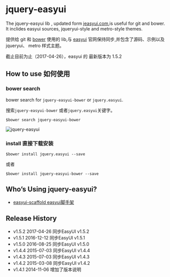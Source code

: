 jquery-easyui
=============

The jquery-easyui lib , updated form [jeasyui.com](http://www.jeasyui.com/),is useful for git and bower.
It inclides easyui sources, jqueryui-style and metro-style themes.

提供给 git 和 [bower](http://bower.io) 使用的 lib,与 [easyui](http://www.jeasyui.com/) 官网保持同步,并包含了源码、示例以及 jqueryui、 metro 样式主题。

截止目前为止（2017-04-26），easyui 的 最新版本为 1.5.2

## How to use 如何使用

### bower search 

bower search for `jquery-easyui-bower` or `jquery.easyui`.

搜索`jquery-easyui-bower` 或者`jquery.easyui`关键字。

	$bower search jquery-easyui-bower

![jquery-easyui](http://i1288.photobucket.com/albums/b484/waylau/waylau%20blog/easyui_zps899e00b7.jpg)

### install 直接下载安装

	$bower install jquery.easyui --save

或者

	$bower install jquery-easyui-bower --save

## Who’s Using jquery-easyui?

* [easyui-scaffold easyui脚手架](https://github.com/waylau/easyui-scaffold)

## Release History

* v1.5.2  2017-04-26 同步EasyUI v1.5.2
* v1.5.1  2016-12-12 同步EasyUI v1.5.1
* v1.5.0  2016-08-25 同步EasyUI v1.5.0
* v1.4.4  2015-07-03 同步EasyUI v1.4.4
* v1.4.3  2015-07-03 同步EasyUI v1.4.3
* v1.4.2  2015-03-08 同步EasyUI v1.4.2
* v1.4.1  2014-11-06 增加了版本说明
